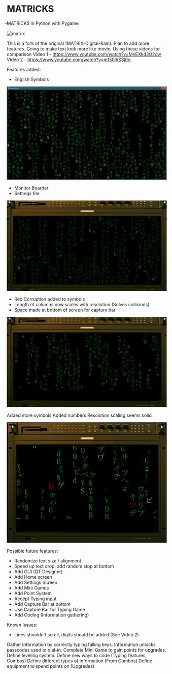 #  MATRICKS
̶MATRICKS in Python with Pygame

![matrix](screenshot/0.png "Matrix")

This is a fork of the original (MATRIX-Digital-Rain). Plan to add more features.
Going to make text look more like movie.
Using these videos for comparison
Video 1 - https://www.youtube.com/watch?v=MvEXkd3O2ow
Video 2 - https://www.youtube.com/watch?v=m150jhSSj0g

Features added:
* English Symbols

![matrix2](screenshot/1.png "English Symbols")

* Monitor Boarder
* Settings file

![matrix3](screenshot/2.png "Monitor")

* Red Corruption added to symbols
* Length of columns now scales with resolution (Solves collisions)
* Space made at bottom of screen for capture bar

![matrix4](screenshot/3.png "Corruption")

Added more symbols
Added numbers
Resolution scaling seems solid

![matrix 5](screenshot/4.png "")

Possible future features:
* Randomize text size / alignment
* Speed up text drop, add random stop at bottom
* Add GUI (QT Designer)
* Add Home screen
* Add Settings Screen
* Add Mini Games
* Add Point System
* Accept Typing input
* Add Capture Bar at bottom
* Use Capture Bar for Typing Game
* Add Coding (Information gathering)

Known Issues:
* Lines shouldn't scroll, digits should be added (See Video 2)


Gather information by correctly typing falling keys.
Information unlocks passcodes used to dial-in.
Complete Mini Game to gain points for upgrades.
Define leveling system.
Define new ways to code (Typing features, Combos)
Define different types of information (From Combos)
Define equipment to spend points on (Upgrades)